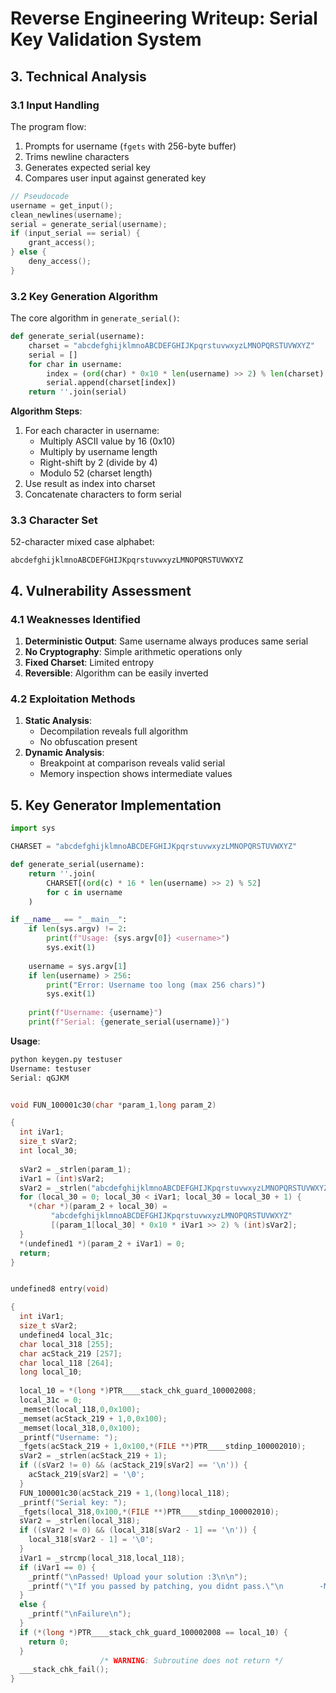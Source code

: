 # **Reverse Engineering Writeup: Serial Key Validation System**





## **3. Technical Analysis**

### **3.1 Input Handling**
The program flow:
1. Prompts for username (`fgets` with 256-byte buffer)
2. Trims newline characters
3. Generates expected serial key
4. Compares user input against generated key

```c
// Pseudocode
username = get_input();
clean_newlines(username);
serial = generate_serial(username);
if (input_serial == serial) {
    grant_access();
} else {
    deny_access();
}
```

### **3.2 Key Generation Algorithm**
The core algorithm in `generate_serial()`:

```python
def generate_serial(username):
    charset = "abcdefghijklmnoABCDEFGHIJKpqrstuvwxyzLMNOPQRSTUVWXYZ"
    serial = []
    for char in username:
        index = (ord(char) * 0x10 * len(username) >> 2) % len(charset)
        serial.append(charset[index])
    return ''.join(serial)
```

**Algorithm Steps**:
1. For each character in username:
   - Multiply ASCII value by 16 (0x10)
   - Multiply by username length
   - Right-shift by 2 (divide by 4)
   - Modulo 52 (charset length)
2. Use result as index into charset
3. Concatenate characters to form serial

### **3.3 Character Set**
52-character mixed case alphabet:
```
abcdefghijklmnoABCDEFGHIJKpqrstuvwxyzLMNOPQRSTUVWXYZ
```

## **4. Vulnerability Assessment**

### **4.1 Weaknesses Identified**
1. **Deterministic Output**: Same username always produces same serial
2. **No Cryptography**: Simple arithmetic operations only
3. **Fixed Charset**: Limited entropy
4. **Reversible**: Algorithm can be easily inverted

### **4.2 Exploitation Methods**
1. **Static Analysis**:
   - Decompilation reveals full algorithm
   - No obfuscation present
2. **Dynamic Analysis**:
   - Breakpoint at comparison reveals valid serial
   - Memory inspection shows intermediate values

## **5. Key Generator Implementation**

```python
import sys

CHARSET = "abcdefghijklmnoABCDEFGHIJKpqrstuvwxyzLMNOPQRSTUVWXYZ"

def generate_serial(username):
    return ''.join(
        CHARSET[(ord(c) * 16 * len(username) >> 2) % 52]
        for c in username
    )

if __name__ == "__main__":
    if len(sys.argv) != 2:
        print(f"Usage: {sys.argv[0]} <username>")
        sys.exit(1)
    
    username = sys.argv[1]
    if len(username) > 256:
        print("Error: Username too long (max 256 chars)")
        sys.exit(1)
    
    print(f"Username: {username}")
    print(f"Serial: {generate_serial(username)}")
```

**Usage**:
```bash
python keygen.py testuser
Username: testuser
Serial: qGJKM
```


```c

void FUN_100001c30(char *param_1,long param_2)

{
  int iVar1;
  size_t sVar2;
  int local_30;
  
  sVar2 = _strlen(param_1);
  iVar1 = (int)sVar2;
  sVar2 = _strlen("abcdefghijklmnoABCDEFGHIJKpqrstuvwxyzLMNOPQRSTUVWXYZ");
  for (local_30 = 0; local_30 < iVar1; local_30 = local_30 + 1) {
    *(char *)(param_2 + local_30) =
         "abcdefghijklmnoABCDEFGHIJKpqrstuvwxyzLMNOPQRSTUVWXYZ"
         [(param_1[local_30] * 0x10 * iVar1 >> 2) % (int)sVar2];
  }
  *(undefined1 *)(param_2 + iVar1) = 0;
  return;
}
```
```c

undefined8 entry(void)

{
  int iVar1;
  size_t sVar2;
  undefined4 local_31c;
  char local_318 [255];
  char acStack_219 [257];
  char local_118 [264];
  long local_10;
  
  local_10 = *(long *)PTR____stack_chk_guard_100002008;
  local_31c = 0;
  _memset(local_118,0,0x100);
  _memset(acStack_219 + 1,0,0x100);
  _memset(local_318,0,0x100);
  _printf("Username: ");
  _fgets(acStack_219 + 1,0x100,*(FILE **)PTR____stdinp_100002010);
  sVar2 = _strlen(acStack_219 + 1);
  if ((sVar2 != 0) && (acStack_219[sVar2] == '\n')) {
    acStack_219[sVar2] = '\0';
  }
  FUN_100001c30(acStack_219 + 1,(long)local_118);
  _printf("Serial key: ");
  _fgets(local_318,0x100,*(FILE **)PTR____stdinp_100002010);
  sVar2 = _strlen(local_318);
  if ((sVar2 != 0) && (local_318[sVar2 - 1] == '\n')) {
    local_318[sVar2 - 1] = '\0';
  }
  iVar1 = _strcmp(local_318,local_118);
  if (iVar1 == 0) {
    _printf("\nPassed! Upload your solution :3\n\n");
    _printf("\"If you passed by patching, you didnt pass.\"\n        -Maybe linus torvals\n\n");
  }
  else {
    _printf("\nFailure\n");
  }
  if (*(long *)PTR____stack_chk_guard_100002008 == local_10) {
    return 0;
  }
                    /* WARNING: Subroutine does not return */
  ___stack_chk_fail();
}

```
